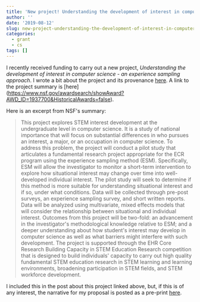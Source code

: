 ```yaml
---
title: 'New project! Understanding the development of interest in computer science - an experience sampling approach'
author: ''
date: '2019-08-12'
slug: new-project-understanding-the-development-of-interest-in-computer-science-an-experience-sampling-approach
categories:
  - grant
  - cs
tags: []
---
```


I recently received funding to carry out a new project, *Understanding the development of interest in computer science - an experience sampling approach*. I wrote a bit about the project and its provenance  [here](https://joshuamrosenberg.com/post/2019/08/03/thoughts-from-submitting-a-grant-proposal-for-the-first-time/). A link to the project summary is [here]
(https://www.nsf.gov/awardsearch/showAward?AWD_ID=1937700&HistoricalAwards=false).

Here is an excerpt from NSF's summary: 

> This project explores STEM interest development at the undergraduate level in computer science. It is a study of national importance that will focus on substantial differences in who pursues an interest, a major, or an occupation in computer science. To address this problem, the project will conduct a pilot study that articulates a fundamental research project appropriate for the ECR program using the experience sampling method (ESM). Specifically, ESM will allow the investigator to monitor a short-term intervention to explore how situational interest may change over time into well-developed individual interest. The pilot study will seek to determine if this method is more suitable for understanding situational interest and if so, under what conditions. Data will be collected through pre-post surveys, an experience sampling survey, and short written reports. Data will be analyzed using multivariate, mixed effects models that will consider the relationship between situational and individual interest. Outcomes from this project will be two-fold: an advancement in the investigator's methodological knowledge relative to ESM; and a deeper understanding about how student's interest may develop in computer science as well as what barriers might interfere with such development. The project is supported through the EHR Core Research Building Capacity in STEM Education Research competition that is designed to build individuals' capacity to carry out high quality fundamental STEM education research in STEM learning and learning environments, broadening participation in STEM fields, and STEM workforce development.

I included this in the post about this project linked above, but, if this is of any interest, the narrative for my proposal is posted as a pre-print [here](https://osf.io/9mg5y/).  